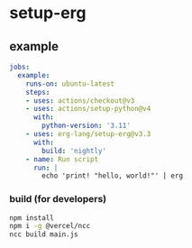 # setup-erg

## example

```yaml
jobs:
  example:
    runs-on: ubuntu-latest
    steps:
    - uses: actions/checkout@v3
    - uses: actions/setup-python@v4
      with:
        python-version: '3.11'
    - uses: erg-lang/setup-erg@v3.3
      with:
        build: 'nightly'
    - name: Run script
      run: |
        echo 'print! "hello, world!"' | erg
```

### build (for developers)

```sh
npm install
npm i -g @vercel/ncc
ncc build main.js
```
